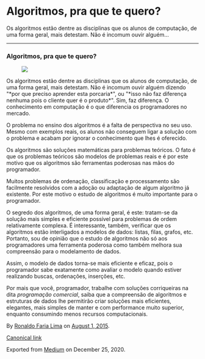 Algoritmos, pra que te quero?
=============================

Os algoritmos estão dentre as disciplinas que os alunos de computação,
de uma forma geral, mais detestam. Não é incomum ouvir alguém…

------------------------------------------------------------------------

### Algoritmos, pra que te quero?

<figure>
<img src="https://cdn-images-1.medium.com/max/800/1*xn8Zwy5O8PCndtBzZsx2lQ.png" class="graf-image" />
</figure>Os algoritmos estão dentre as disciplinas que os alunos de
computação, de uma forma geral, mais detestam. Não é incomum ouvir
alguém dizendo "*por que preciso aprender esta porcaria*", ou "*isso não
faz diferença nenhuma pois o cliente quer é o produto*". Sim, faz
diferença. O conhecimento em computação é o que diferencia os
programadores no mercado.

O problema no ensino dos algoritmos é a falta de perspectiva no seu uso.
Mesmo com exemplos reais, os alunos não conseguem ligar a solução com o
problema e acabam por ignorar o conhecimento que lhes é oferecido.

Os algoritmos são soluções matemáticas para problemas teóricos. O fato é
que os problemas teóricos são modelos de problemas reais e é por este
motivo que os algoritmos são ferramentas poderosas nas mãos do
programador.

Muitos problemas de ordenação, classificação e processamento são
facilmente resolvidos com a adoção ou adaptação de algum algoritmo já
existente. Por este motivo o estudo de algoritmos é muito importante
para o programador.

O segredo dos algoritmos, de uma forma geral, é este: tratam-se da
solução mais simples e eficiente possível para problemas de ordem
relativamente complexa. É interessante, também, verificar que os
algoritmos estão interligados a modelos de dados: listas, filas, grafos,
etc. Portanto, sou de opinião que o estudo de algoritmos não só aos
programadores uma ferramenta poderosa como também melhora sua
compreensão para o modelamento de dados.

Assim, o modelo de dados torna-se mais eficiente e eficaz, pois o
programador sabe exatamente como avaliar o modelo quando estiver
realizando buscas, ordenações, inserções, etc.

Por mais que você, programador, trabalhe com soluções corriqueiras na
dita *programação comercial*, saiba que a compreensão de algoritmos e
estruturas de dados lhe permitirão criar soluções mais eficientes,
elegantes, mais simples de manter e com performance muito superior,
enquanto consumindo menos recursos computacionais.

By
<a href="https://medium.com/@ronaldolima" class="p-author h-card">Ronaldo Faria Lima</a>
on [August 1, 2015](https://medium.com/p/12f825ca4067).

<a href="https://medium.com/@ronaldolima/algoritmos-pra-que-te-quero-12f825ca4067" class="p-canonical">Canonical link</a>

Exported from [Medium](https://medium.com) on December 25, 2020.
